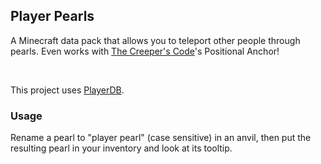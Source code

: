 ## Player Pearls

A Minecraft data pack that allows you to teleport other people through pearls. Even works with [The Creeper's Code](https://thecreeperscode.com/)'s Positional Anchor!

<br>

This project uses [PlayerDB](https://github.com/rx-modules/PlayerDB).

### Usage

Rename a pearl to "player pearl" (case sensitive) in an anvil, then put the resulting pearl in your inventory and look at its tooltip.

